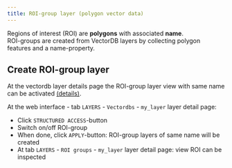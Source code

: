 ```yaml
---
title: ROI-group layer (polygon vector data)
---
```


Regions of interest (ROI) are **polygons** with associated **name**.  
ROI-groups are created from VectorDB layers by collecting polygon features and a name-property.

## Create ROI-group layer

At the vectordb layer details page the ROI-group layer view with same name can be activated [(details)](../layers_vectordb).

At the web interface - tab `LAYERS` - `Vectordbs` - `my_layer` layer detail page:
- Click `STRUCTURED ACCESS`-button
- Switch on/off ROI-group
- When done, click `APPLY`-button: ROI-group layers of same name will be created
- At tab `LAYERS` - `ROI groups` - `my_layer` layer detail page: view ROI can be inspected